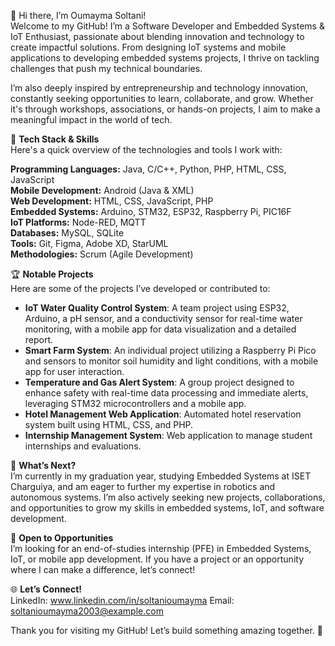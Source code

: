 👋 Hi there, I’m Oumayma Soltani!  
Welcome to my GitHub! I’m a Software Developer and Embedded Systems & IoT Enthusiast, passionate about blending innovation and technology to create impactful solutions. From designing IoT systems and mobile applications to developing embedded systems projects, I thrive on tackling challenges that push my technical boundaries.  

I’m also deeply inspired by entrepreneurship and technology innovation, constantly seeking opportunities to learn, collaborate, and grow. Whether it's through workshops, associations, or hands-on projects, I aim to make a meaningful impact in the world of tech.

🔧 **Tech Stack & Skills**  
Here's a quick overview of the technologies and tools I work with:  

**Programming Languages:** Java, C/C++, Python, PHP, HTML, CSS, JavaScript  
**Mobile Development:** Android (Java & XML)  
**Web Development:** HTML, CSS, JavaScript, PHP  
**Embedded Systems:** Arduino, STM32, ESP32, Raspberry Pi, PIC16F  
**IoT Platforms:** Node-RED, MQTT  
**Databases:** MySQL, SQLite  
**Tools:** Git, Figma, Adobe XD, StarUML  
**Methodologies:** Scrum (Agile Development)  

🏆 **Notable Projects**  
Here are some of the projects I’ve developed or contributed to:  

- **IoT Water Quality Control System**: A team project using ESP32, Arduino, a pH sensor, and a conductivity sensor for real-time water monitoring, with a mobile app for data visualization and a detailed report.  
- **Smart Farm System**: An individual project utilizing a Raspberry Pi Pico and sensors to monitor soil humidity and light conditions, with a mobile app for user interaction.  
- **Temperature and Gas Alert System**: A group project designed to enhance safety with real-time data processing and immediate alerts, leveraging STM32 microcontrollers and a mobile app.  
- **Hotel Management Web Application**: Automated hotel reservation system built using HTML, CSS, and PHP.  
- **Internship Management System**: Web application to manage student internships and evaluations.  

🚀 **What’s Next?**  
I’m currently in my graduation year, studying Embedded Systems at ISET Charguiya, and am eager to further my expertise in robotics and autonomous systems. I’m also actively seeking new projects, collaborations, and opportunities to grow my skills in embedded systems, IoT, and software development.  

💼 **Open to Opportunities**  
I’m looking for an end-of-studies internship (PFE) in Embedded Systems, IoT, or mobile app development. If you have a project or an opportunity where I can make a difference, let’s connect!  

🌐 **Let’s Connect!**  
LinkedIn: www.linkedin.com/in/soltanioumayma
Email: soltanioumayma2003@example.com  

Thank you for visiting my GitHub! Let’s build something amazing together. 🚀
